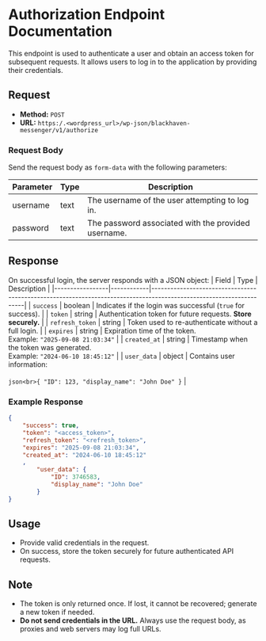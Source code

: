 # Authorization Endpoint Documentation

This endpoint is used to authenticate a user and obtain an access token for subsequent requests. It allows users to log in to the application by providing their credentials.

## Request

- **Method:** `POST`
- **URL:** `https:/.<wordpress_url>/wp-json/blackhaven-messenger/v1/authorize`

### Request Body

Send the request body as `form-data` with the following parameters:

| Parameter | Type | Description                              |
|-----------|------|------------------------------------------|
| username  | text | The username of the user attempting to log in. |
| password  | text | The password associated with the provided username. |

## Response

On successful login, the server responds with a JSON object:
| Field       | Type   | Description                                                                                                                |
|-----------------|------------|--------------------------------------------------------------------------------------------------------------------|
| `success`       | boolean    | Indicates if the login was successful (`true` for success).                                                        |
| `token`         | string     | Authentication token for future requests. **Store securely.**                                                      |
| `refresh_token` | string     | Token used to re-authenticate without a full login.                                                                |
| `expires`       | string     | Expiration time of the token.<br>Example: `"2025-09-08 21:03:34"`                                                  |
| `created_at`    | string     | Timestamp when the token was generated.<br>Example: `"2024-06-10 18:45:12"`                                        |
| `user_data`     | object     | Contains user information:<br><br>```json<br>{ "ID": 123, "display_name": "John Doe" }```                          |

### Example Response

```json
{
    "success": true,
    "token": "<access_token>",
    "refresh_token": "<refresh_token>",
    "expires": "2025-09-08 21:03:34",
    "created_at": "2024-06-10 18:45:12"
    ,
        "user_data": {
            "ID": 3746583,
            "display_name": "John Doe"
        }
}
```

## Usage

- Provide valid credentials in the request.
- On success, store the token securely for future authenticated API requests.

## Note

- The token is only returned once. If lost, it cannot be recovered; generate a new token if needed.
- **Do not send credentials in the URL.** Always use the request body, as proxies and web servers may log full URLs.